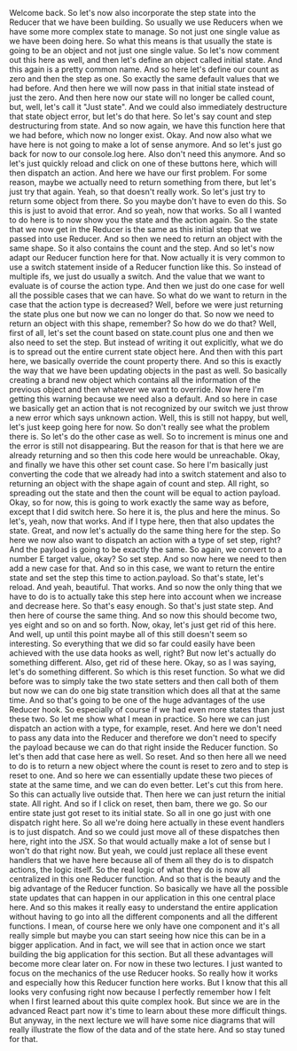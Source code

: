 Welcome back.
So let's now also incorporate the step state
into the Reducer that we have been building.
So usually we use Reducers
when we have some more complex state to manage.
So not just one single value as we have been doing here.
So what this means is that usually
the state is going to be an object
and not just one single value.
So let's now comment out this here as well,
and then let's define an object called initial state.
And this again is a pretty common name.
And so here let's define our count as zero
and then the step as one.
So exactly the same default values that we had before.
And then here we will now pass in that initial state
instead of just the zero.
And then here now our state will no longer be called count,
but, well, let's call it "Just state".
And we could also immediately destructure
that state object error, but let's do that here.
So let's say count and step destructuring from state.
And so now again, we have this function here
that we had before, which now no longer exist.
Okay.
And now also what we have here is not
going to make a lot of sense anymore.
And so let's just go back
for now to our console.log here.
Also don't need this anymore.
And so let's just quickly reload and click on one
of these buttons here, which will then dispatch an action.
And here we have our first problem.
For some reason, maybe we actually need to return something
from there, but let's just try that again.
Yeah, so that doesn't really work.
So let's just try to return some object from there.
So you maybe don't have to even do this.
So this is just to avoid that error.
And so yeah, now that works.
So all I wanted to do here is to now show you the state
and the action again.
So the state that we now get in the Reducer is the same
as this initial step that we passed into use Reducer.
And so then we need to return an object with the same shape.
So it also contains the count and the step.
And so let's now adapt our Reducer function here for that.
Now actually it is very common to use a switch
statement inside of a Reducer function like this.
So instead of multiple ifs,
we just do usually a switch.
And the value that we want to evaluate is
of course the action type.
And then we just do one case
for well all the possible cases that we can have.
So what do we want to return
in the case that the action type is decreased?
Well, before we were just returning the state plus one
but now we can no longer do that.
So now we need to return an object
with this shape, remember?
So how do we do that?
Well, first of all,
let's set the count based on state.count plus one
and then we also need to set the step.
But instead of writing it out explicitly,
what we do is to spread
out the entire current state object here.
And then with this part here,
we basically override the count property there.
And so this is exactly the way that we have been
updating objects in the past as well.
So basically creating a brand new object
which contains all the information of the previous object
and then whatever we want to override.
Now here I'm getting this warning
because we need also a default.
And so here in case we basically get an action
that is not recognized by our switch
we just throw a new error which says unknown action.
Well, this is still not happy,
but well, let's just keep going here for now.
So don't really see what the problem there is.
So let's do the other case as well.
So to increment is minus one
and the error is still not disappearing.
But the reason for that is
that here we are already returning
and so then this code here would be unreachable.
Okay, and finally we have this other set count case.
So here I'm basically just converting the code
that we already had into a switch statement
and also to returning an object
with the shape again of count and step.
All right, so spreading out the state
and then the count will be equal to action payload.
Okay, so for now, this is going to work exactly
the same way as before,
except that I did switch here.
So here it is, the plus and here the minus.
So let's, yeah, now that works.
And if I type here, then that also updates the state.
Great, and now let's actually do the same thing here
for the step.
So here we now also want to dispatch an action
with a type of set step, right?
And the payload is going to be exactly the same.
So again, we convert to a number E target value, okay?
So set step.
And so now here we need to then add a new case for that.
And so in this case, we want to return the entire state
and set the step this time to action.payload.
So that's state, let's reload.
And yeah, beautiful.
That works.
And so now the only thing that we have to do is to
actually take this step here
into account when we increase and decrease here.
So that's easy enough.
So that's just state step.
And then here of course the same thing.
And so now this should become two, yes
eight and so on and so forth.
Now, okay, let's just get rid of this here.
And well, up until this point
maybe all of this still doesn't seem so interesting.
So everything that we did so far could easily
have been achieved with the use data hooks as well, right?
But now let's actually do something different.
Also, get rid of these here.
Okay, so as I was saying,
let's do something different.
So which is this reset function.
So what we did before was to simply take the two
state setters and then call both of them
but now we can do one big state transition
which does all that at the same time.
And so that's going to be one
of the huge advantages of the use Reducer hook.
So especially of course
if we had even more states than just these two.
So let me show what I mean in practice.
So here we can just dispatch an action
with a type, for example, reset.
And here we don't need to pass any data into the Reducer
and therefore we don't need to specify the payload
because we can do that right inside the Reducer function.
So let's then add that case here as well.
So reset.
And so then here
all we need to do is to return a new object
where the count is reset to zero
and to step is reset to one.
And so here we can essentially update these two pieces
of state at the same time,
and we can do even better.
Let's cut this from here.
So this can actually live outside that.
Then here we can just return the initial state.
All right.
And so if I click on reset,
then bam, there we go.
So our entire state just got reset to its initial state.
So all in one go just with one dispatch right here.
So all we're doing here actually
in these event handlers is to just dispatch.
And so we could just move all
of these dispatches then here,
right into the JSX.
So that would actually make a lot of sense
but I won't do that right now.
But yeah, we could just replace all these event handlers
that we have here because all of them
all they do is to dispatch actions, the logic itself.
So the real logic of what they do is now all centralized
in this one Reducer function.
And so that is the beauty
and the big advantage of the Reducer function.
So basically we have all the possible state
updates that can happen
in our application in this one central place here.
And so this makes it really easy to understand
the entire application without having to go
into all the different components
and all the different functions.
I mean, of course here we only have one component
and it's all really simple
but maybe you can start seeing how nice this can be
in a bigger application.
And in fact, we will see that in action
once we start building the big application for this section.
But all these advantages will become more clear later on.
For now in these two lectures.
I just wanted to focus
on the mechanics of the use Reducer hooks.
So really how it works
and especially how this Reducer function here works.
But I know that this all looks very confusing right now
because I perfectly remember how I felt when I first learned
about this quite complex hook.
But since we are in the advanced React part
now it's time to learn about these more difficult things.
But anyway, in the next lecture we will have
some nice diagrams that will really illustrate the flow
of the data and of the state here.
And so stay tuned for that.